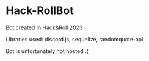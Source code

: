 # Hack-RollBot
Bot created in Hack&amp;Roll 2023

Libraries used: discord.js, sequelize, randomquote-api

Bot is unfortunately not hosted :(
